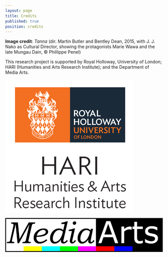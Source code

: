 ```yaml
---
layout: page
title: Credits
published: true
position: credits
---
```

**Image credit**: *Tanna* (dir. Martin Butler and Bentley Dean, 2015, with J. J. Nako as Cultural Director, showing the protagonists Marie Wawa and the late Mungau Dain, © Phillippe Penel)

This research project is supported by Royal Holloway, University of London; HARI (Humanities and Arts Research Institute); and the Department of Media Arts.

![Royal Holloway University and HARI](../uploads/HARI.png)

![Media Arts](../uploads/MediaArts_Logo.jpg)